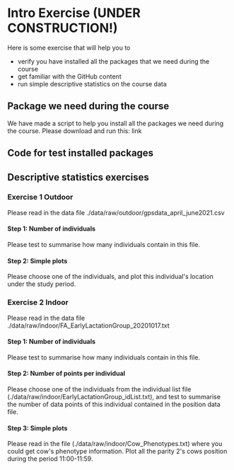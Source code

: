 # Intro Exercise (UNDER CONSTRUCTION!)
Here is some exercise that will help you to 
- verify you have installed all the packages that we need during the course
- get familiar with the GitHub content
- run simple descriptive statistics on the course data

## Package we need during the course

We have made a script to help you install all the packages we need during the course. Please download and run this:
link

## Code for test installed packages


## Descriptive statistics exercises

### Exercise 1 Outdoor
  Please read in the data file ./data/raw/outdoor/gpsdata_april_june2021.csv
  #### Step 1: Number of individuals
  Please test to summarise how many individuals contain in this file. 

  #### Step 2: Simple plots 
  Please choose one of the individuals, and plot this individual's location under the study period.

### Exercise 2 Indoor
  Please read in the data file ./data/raw/indoor/FA_EarlyLactationGroup_20201017.txt
  #### Step 1: Number of individuals
  Please test to summarise how many individuals contain in this file.

  #### Step 2: Number of points per individual
  Please choose one of the individuals from the individual list file (./data/raw/indoor/EarlyLactationGroup_idList.txt), and test to summarise the number of data points of this individual contained in the position data file.

  #### Step 3: Simple plots
  Please read in the file (./data/raw/indoor/Cow_Phenotypes.txt) where you could get cow's phenotype information. Plot all the parity 2's cows position during the period 11:00-11:59.



